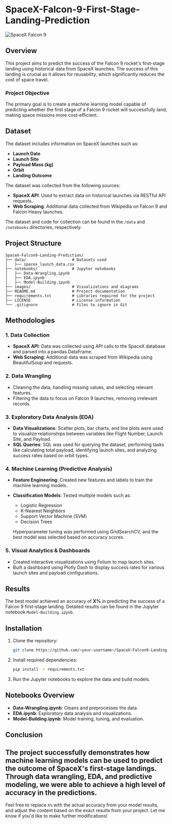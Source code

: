 # SpaceX-Falcon-9-First-Stage-Landing-Prediction
![SpaceX Falcon 9](images/falcon9.png)

## Overview
This project aims to predict the success of the Falcon 9 rocket's first-stage landing using historical data from SpaceX launches. The success of this landing is crucial as it allows for reusability, which significantly reduces the cost of space travel.

### Project Objective
The primary goal is to create a machine learning model capable of predicting whether the first stage of a Falcon 9 rocket will successfully land, making space missions more cost-efficient.

## Dataset
The dataset includes information on SpaceX launches such as:
- **Launch Date**
- **Launch Site**
- **Payload Mass (kg)**
- **Orbit**
- **Landing Outcome**

The dataset was collected from the following sources:
- **SpaceX API**: Used to extract data on historical launches via RESTful API requests.
- **Web Scraping**: Additional data collected from Wikipedia on Falcon 9 and Falcon Heavy launches.

The dataset and code for collection can be found in the `/data` and `/notebooks` directories, respectively.

## Project Structure

```
SpaceX-Falcon9-Landing-Prediction/
├── data/                    # Datasets used
│   ├── spacex_launch_data.csv
├── notebooks/               # Jupyter notebooks
│   ├── Data-Wrangling.ipynb
│   ├── EDA.ipynb
│   ├── Model-Building.ipynb
├── images/                  # Visualizations and diagrams
├── README.md                # Project documentation
├── requirements.txt         # Libraries required for the project
├── LICENSE                  # License information
└── .gitignore               # Files to ignore in Git
```

## Methodologies

### 1. Data Collection
- **SpaceX API**: Data was collected using API calls to the SpaceX database and parsed into a pandas DataFrame.
- **Web Scraping**: Additional data was scraped from Wikipedia using BeautifulSoup and requests.

### 2. Data Wrangling
- Cleaning the data, handling missing values, and selecting relevant features.
- Filtering the data to focus on Falcon 9 launches, removing irrelevant records.

### 3. Exploratory Data Analysis (EDA)
- **Data Visualizations**: Scatter plots, bar charts, and line plots were used to visualize relationships between variables like Flight Number, Launch Site, and Payload.
- **SQL Queries**: SQL was used for querying the dataset, performing tasks like calculating total payload, identifying launch sites, and analyzing success rates based on orbit types.

### 4. Machine Learning (Predictive Analysis)
- **Feature Engineering**: Created new features and labels to train the machine learning models.
- **Classification Models**: Tested multiple models such as:
  - Logistic Regression
  - K-Nearest Neighbors
  - Support Vector Machine (SVM)
  - Decision Trees
  
  Hyperparameter tuning was performed using GridSearchCV, and the best model was selected based on accuracy scores.

### 5. Visual Analytics & Dashboards
- Created interactive visualizations using Folium to map launch sites.
- Built a dashboard using Plotly Dash to display success rates for various launch sites and payload configurations.

## Results
The best model achieved an accuracy of **X%** in predicting the success of a Falcon 9 first-stage landing. Detailed results can be found in the Jupyter notebook `Model-Building.ipynb`.

## Installation

1. Clone the repository:
   ```bash
   git clone https://github.com/<your-username>/SpaceX-Falcon9-Landing-Prediction.git
   ```
2. Install required dependencies:
   ```bash
   pip install -r requirements.txt
   ```
3. Run the Jupyter notebooks to explore the data and build models.

## Notebooks Overview
- **Data-Wrangling.ipynb**: Cleans and preprocesses the data.
- **EDA.ipynb**: Exploratory data analysis and visualizations.
- **Model-Building.ipynb**: Model training, tuning, and evaluation.

## Conclusion
The project successfully demonstrates how machine learning models can be used to predict the outcome of SpaceX's first-stage landings. Through data wrangling, EDA, and predictive modeling, we were able to achieve a high level of accuracy in the predictions.
---

Feel free to replace `X%` with the actual accuracy from your model results, and adjust the content based on the exact results from your project. Let me know if you'd like to make further modifications!
